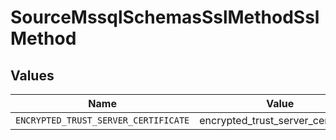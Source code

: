 # SourceMssqlSchemasSslMethodSslMethod


## Values

| Name                                 | Value                                |
| ------------------------------------ | ------------------------------------ |
| `ENCRYPTED_TRUST_SERVER_CERTIFICATE` | encrypted_trust_server_certificate   |